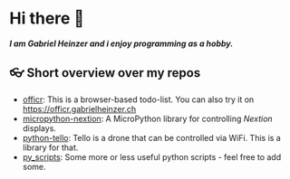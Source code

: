 # Hi there 👋
***I am Gabriel Heinzer and i enjoy programming as a hobby.***

## 👓 Short overview over my repos
- [officr][1]: This is a browser-based todo-list. You can also try it on https://officr.gabrielheinzer.ch
- [micropython-nextion][2]: A MicroPython library for controlling _Nextion_ displays.
- [python-tello][3]: Tello is a drone that can be controlled via WiFi. This is a library for that.
- [py_scripts][4]: Some more or less useful python scripts - feel free to add some.

<!--
**gheinzer/gheinzer** is a ✨ _special_ ✨ repository because its `README.md` (this file) appears on your GitHub profile.

Here are some ideas to get you started:

- 🔭 I’m currently working on ...
- 🌱 I’m currently learning ...
- 👯 I’m looking to collaborate on ...
- 🤔 I’m looking for help with ...
- 💬 Ask me about ...
- 📫 How to reach me: ...
- 😄 Pronouns: ...
- ⚡ Fun fact: ...
-->

[1]: https://github.com/gheinzer/officr
[2]: https://github.com/gheinzer/micropython-nextion
[3]: https://github.com/gheinzer/python-tello
[4]: https://github.com/gheinzer/py_scripts
